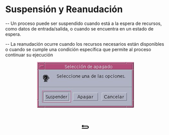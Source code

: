 # Suspensión y Reanudación

-- Un proceso puede ser suspendido cuando está a la espera de recursos, como datos de entrada/salida, o cuando se encuentra en un estado de espera.

-- La reanudación ocurre cuando los recursos necesarios están disponibles o cuando se cumple una condición específica que permite al proceso continuar su ejecución

<p align="center">
  <img src="imagenes/suspender_y_reanudacion.jpg" alt="">
</p>
<br>
<p align="center">
<a href="https://gakc05.github.io/sistemas/procesos/indice/01_introduccion.html" class="enlace-invisible">
  <img src="../../botones_imagenes/boton_regresar.png" alt="" style="width: 5%;">
</a>
</p>

<style>
.enlace-invisible {
    text-decoration: none;
    color: transparent;
    /* Otros estilos que desees agregar */
}
</style>
